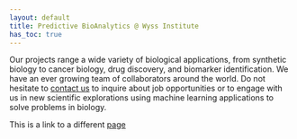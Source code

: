 ```yaml
---
layout: default
title: Predictive BioAnalytics @ Wyss Institute
has_toc: true
---
```


Our projects range a wide variety of biological applications, from synthetic biology to cancer biology, drug discovery, and biomarker identification. We have an ever growing team of collaborators around the world. Do not hesitate to [contact us](mailto:midas@wyss.harvard.edu) to inquire about job opportunities or to engage with us in new scientific explorations using machine learning applications to solve problems in biology.

This is a link to a different [page](people.md)